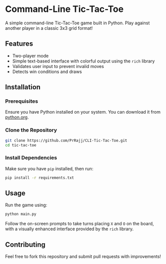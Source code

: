 # Command-Line Tic-Tac-Toe

A simple command-line Tic-Tac-Toe game built in Python. Play against another player in a classic 3x3 grid format!

## Features

- Two-player mode
- Simple text-based interface with colorful output using the `rich` library
- Validates user input to prevent invalid moves
- Detects win conditions and draws

## Installation

### Prerequisites

Ensure you have Python installed on your system. You can download it from [python.org](https://www.python.org/downloads/).

### Clone the Repository

```sh
git clone https://github.com/PrRajj/CLI-Tic-Tac-Toe.git
cd tic-tac-toe
```

### Install Dependencies

Make sure you have `pip` installed, then run:

```sh
pip install -r requirements.txt
```

## Usage

Run the game using:

```sh
python main.py
```

Follow the on-screen prompts to take turns placing `X` and `O` on the board, with a visually enhanced interface provided by the `rich` library.

## Contributing

Feel free to fork this repository and submit pull requests with improvements!
